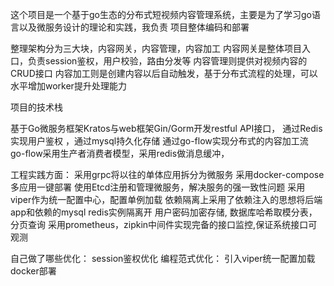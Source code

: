 这个项目是一个基于go生态的分布式短视频内容管理系统，主要是为了学习go语言以及微服务设计的理论和实践，我负责
项目整体编码和部署

整理架构分为三大块，内容网关，内容管理，内容加工
内容网关是整体项目入口，负责session鉴权，用户校验，路由分发等
内容管理则提供对视频内容的CRUD接口
内容加工则是创建内容以后自动触发，基于分布式流程的处理，可以水平增加worker提升处理能力


项目的技术栈

基于Go微服务框架Kratos与web框架Gin/Gorm开发restful API接口，
通过Redis实现用户鉴权 ，通过mysql持久化存储
通过go-flow实现分布式的内容加工流
go-flow采用生产者消费者模型，采用redis做消息缓冲，

工程实践方面：
采用grpc将以往的单体应用拆分为微服务
采用docker-compose多应用一键部署
使用Etcd注册和管理微服务，解决服务的强一致性问题
采用viper作为统一配置中心，配置单例加载
依赖隔离上采用了依赖注入的思想将后端app和依赖的mysql redis实例隔离开
用户密码加密存储, 数据库哈希取模分表，分页查询
采用prometheus，zipkin中间件实现完备的接口监控,保证系统接口可观测



自己做了哪些优化：
session鉴权优化 
编程范式优化：
引入viper统一配置加载
docker部署

